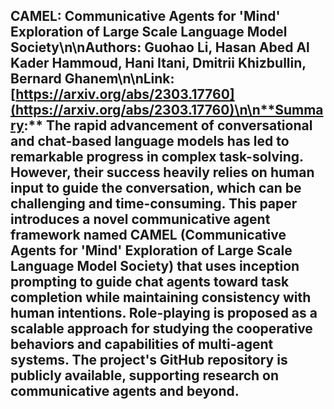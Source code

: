 ## CAMEL: Communicative Agents for 'Mind' Exploration of Large Scale Language Model Society\n\n**Authors:** Guohao Li, Hasan Abed Al Kader Hammoud, Hani Itani, Dmitrii Khizbullin, Bernard Ghanem\n\n**Link:** [https://arxiv.org/abs/2303.17760](https://arxiv.org/abs/2303.17760)\n\n**Summary:** The rapid advancement of conversational and chat-based language models has led to remarkable progress in complex task-solving. However, their success heavily relies on human input to guide the conversation, which can be challenging and time-consuming. This paper introduces a novel communicative agent framework named CAMEL (Communicative Agents for 'Mind' Exploration of Large Scale Language Model Society) that uses inception prompting to guide chat agents toward task completion while maintaining consistency with human intentions. Role-playing is proposed as a scalable approach for studying the cooperative behaviors and capabilities of multi-agent systems. The project's GitHub repository is publicly available, supporting research on communicative agents and beyond.